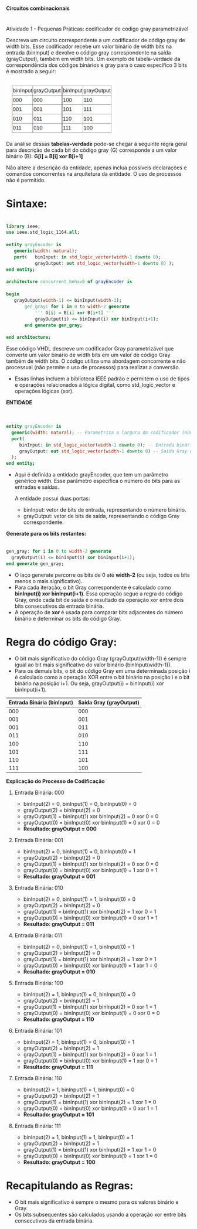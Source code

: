 
#### Circuitos combinacionais

#

Atividade 1 - Pequenas Práticas: codificador de código gray parametrizável

Descreva um circuito correspondente a um codificador de código gray de width bits.  Esse codificador recebe um valor binário de width bits na entrada (binInput) e devolve o código gray correspondente na saída (grayOutput), também em width bits.
Um exemplo de tabela-verdade da correspondência dos códigos binários e gray para o caso específico 3 bits é mostrado a seguir:

<img src="../atv1.png">

Da análise dessas <b>tabelas-verdade</b> pode-se chegar à seguinte regra geral para descrição de cada bit do código gray (G) corresponde a um valor binário (B):
<b>
G[i] = B[i] xor B[i+1]
</b>

Não altere a descrição da entidade, apenas inclua possíveis declarações e comandos concorrentes na arquitetura da entidade. O uso de processos não é permitido.

# Sintaxe:

 ```vhdl

library ieee;
use ieee.std_logic_1164.all;

entity grayEncoder is
	generic(width: natural);
	port(	binInput: in std_logic_vector(width-1 downto 0);
			grayOutput: out std_logic_vector(width-1 downto 0) );
end entity;

architecture concurrent_behav0 of grayEncoder is

begin
    grayOutput(width-1) <= binInput(width-1);
        gen_gray: for i in 0 to width-2 generate
            ''' G[i] = B[i] xor B[i+1] '''
            grayOutput(i) <= binInput(i) xor binInput(i+1);
        end generate gen_gray;

end architecture;

```

Esse código VHDL descreve um codificador Gray parametrizável que converte um valor binário de width bits em um valor de código Gray também de width bits. O código utiliza uma abordagem concorrente e não processual (não permite o uso de processos) para realizar a conversão.

*   Essas linhas incluem a biblioteca IEEE padrão e permitem o uso de tipos e operações relacionados à lógica digital, como std_logic_vector e operações lógicas (xor).


<b> ENTIDADE </b> <br><br>

 ```vhdl

entity grayEncoder is
   generic(width: natural); -- Parametriza a largura do codificador (número de bits)
   port(
      binInput: in std_logic_vector(width-1 downto 0); -- Entrada binária de largura "width"
      grayOutput: out std_logic_vector(width-1 downto 0) -- Saída Gray de largura "width"
   );
end entity;

```
*   Aqui é definida a entidade grayEncoder, que tem um parâmetro genérico width. Esse parâmetro especifica o número de bits para as entradas e saídas. 

    A entidade possui duas portas:
    *   binInput: vetor de bits de entrada, representando o número binário.
    *   grayOutput: vetor de bits de saída, representando o código Gray correspondente.

 <b> Generate para os bits restantes: </b> <br><br>


 ```vhdl
gen_gray: for i in 0 to width-2 generate
   grayOutput(i) <= binInput(i) xor binInput(i+1);
end generate gen_gray;


```
*   O laço generate percorre os bits de 0 até <b> width-2
</b> (ou seja, todos os bits menos o mais significativo).
*   Para cada iteração, o bit Gray correspondente é calculado como <b>binInput(i) xor binInput(i+1)</b>. Essa operação segue a regra do código Gray, onde cada bit de saída é o resultado da operação xor entre dois bits consecutivos da entrada binária.
*   A operação de <b> xor </b> é usada para comparar bits adjacentes do número binário e determinar os bits do código Gray.

# Regra do código Gray:

*   O bit mais significativo do código Gray (grayOutput(width-1)) é sempre igual ao bit mais significativo do valor binário (binInput(width-1)).
*   Para os demais bits, o bit do código Gray em uma determinada posição i é calculado como a operação XOR entre o bit binário na posição i e o bit binário na posição i+1. Ou seja, grayOutput(i) = binInput(i) xor binInput(i+1).

Entrada Binária (binInput)| Saída Gray (grayOutput)
---  | ---
000  | 000  
001  | 001
001  | 011
011  | 010
100  | 110
101  | 111
110  | 101
111  | 100

<b> Explicação do Processo de Codificação </b>
1. Entrada Binária: 000
    *   binInput(2) = 0, binInput(1) = 0, binInput(0) = 0
    *   grayOutput(2) = binInput(2) = 0
    *   grayOutput(1) = binInput(1) xor binInput(2) = 0 xor 0 = 0
    *   grayOutput(0) = binInput(0) xor binInput(1) = 0 xor 0 = 0
    *   <b> Resultado: grayOutput = 000</b> <br>

2. Entrada Binária: 001
    *   binInput(2) = 0, binInput(1) = 0, binInput(0) = 1
    *   grayOutput(2) = binInput(2) = 0
    *   grayOutput(1) = binInput(1) xor binInput(2) = 0 xor 0 = 0
    *   grayOutput(0) = binInput(0) xor binInput(1) = 1 xor 0 = 1
    *   <b> Resultado: grayOutput = 001</b> <br>

3. Entrada Binária: 010
    *   binInput(2) = 0, binInput(1) = 1, binInput(0) = 0
    *   grayOutput(2) = binInput(2) = 0
    *   grayOutput(1) = binInput(1) xor binInput(2) = 1 xor 0 = 1
    *   grayOutput(0) = binInput(0) xor binInput(1) = 0 xor 1 = 1
    *  <b>  Resultado: grayOutput = 011</b> <br>

4. Entrada Binária: 011
    *   binInput(2) = 0, binInput(1) = 1, binInput(0) = 1
    *   grayOutput(2) = binInput(2) = 0
    *   grayOutput(1) = binInput(1) xor binInput(2) = 1 xor 0 = 1
    *   grayOutput(0) = binInput(0) xor binInput(1) = 1 xor 1 = 0
    *   <b> Resultado: grayOutput = 010</b> <br>

5. Entrada Binária: 100
    *   binInput(2) = 1, binInput(1) = 0, binInput(0) = 0
    *   grayOutput(2) = binInput(2) = 1
    *   grayOutput(1) = binInput(1) xor binInput(2) = 0 xor 1 = 1
    *   grayOutput(0) = binInput(0) xor binInput(1) = 0 xor 0 = 0
    *   <b> Resultado: grayOutput = 110</b> <br>

6. Entrada Binária: 101
    *   binInput(2) = 1, binInput(1) = 0, binInput(0) = 1
    *   grayOutput(2) = binInput(2) = 1
    *   grayOutput(1) = binInput(1) xor binInput(2) = 0 xor 1 = 1
    *   grayOutput(0) = binInput(0) xor binInput(1) = 1 xor 0 = 1
    *   <b> Resultado: grayOutput = 111</b> <br>

7. Entrada Binária: 110
    *   binInput(2) = 1, binInput(1) = 1, binInput(0) = 0
    *   grayOutput(2) = binInput(2) = 1
    *   grayOutput(1) = binInput(1) xor binInput(2) = 1 xor 1 = 0
    *   grayOutput(0) = binInput(0) xor binInput(1) = 0 xor 1 = 1
    *  <b> Resultado: grayOutput = 101 </b> <br>

8. Entrada Binária: 111
    *   binInput(2) = 1, binInput(1) = 1, binInput(0) = 1
    *   grayOutput(2) = binInput(2) = 1
    *   grayOutput(1) = binInput(1) xor binInput(2) = 1 xor 1 = 0
    *   grayOutput(0) = binInput(0) xor binInput(1) = 1 xor 1 = 0
    *   <b> Resultado: grayOutput = 100 </b> <br>

# Recapitulando as Regras:
*   O bit mais significativo é sempre o mesmo para os valores binário e Gray.
*   Os bits subsequentes são calculados usando a operação xor entre bits consecutivos da entrada binária.